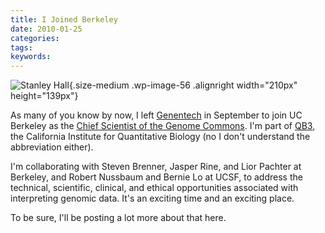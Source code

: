 ```yaml
---
title: I Joined Berkeley
date: 2010-01-25
categories:
tags:
keywords:
---
```


![Stanley
Hall](http://www.harts.net/reece/wp-content/uploads/2009/12/ph_stanleyhall-300x198.jpg){.size-medium
.wp-image-56 .alignright width="210px" height="139px"}

As many of you know by now, I left [Genentech](http://gene.com) in
September to join UC Berkeley as the [Chief Scientist of the Genome
Commons](http://genomecommons.org/2009/10/01/reece-hart-joins-as-chief-scientist/).
I'm part of [QB3](http://qb3.org), the California Institute for
Quantitative Biology (no I don't understand the abbreviation either).

I'm collaborating with Steven Brenner, Jasper Rine, and Lior Pachter at
Berkeley, and Robert Nussbaum and Bernie Lo at UCSF, to address the
technical, scientific, clinical, and ethical opportunities associated
with interpreting genomic data. It's an exciting time and an exciting
place.

To be sure, I'll be posting a lot more about that here.
